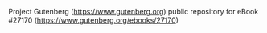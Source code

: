 Project Gutenberg (https://www.gutenberg.org) public repository for eBook #27170 (https://www.gutenberg.org/ebooks/27170)
